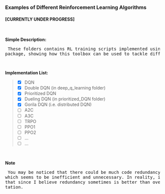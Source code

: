 ### Examples of Different Reinforcement Learning Algorithms

#### [CURRENTLY UNDER PROGRESS]  

&nbsp;  

**Simple Description:**
<pre> These folders contains RL training scripts implemented using pytorl 
package, showing how this toolbox can be used to tackle different problems. </pre>

&nbsp;  

**Implementation List:**
> - [x] DQN
> - [x] Double DQN (in deep_q_learning folder)
> - [x] Prioritized DQN
> - [x] Dueling DQN (in prioritized_DQN folder)
> - [x] Gorila DQN (i.e. distributed DQN)
> - [ ] A2C
> - [ ] A3C
> - [ ] TRPO
> - [ ] PPO1
> - [ ] PPO2
> - [ ] ...
> - [ ] ...  

&nbsp;  

**Note**
<pre> You may be noticed that there could be much code redundancy in those examples, 
which seems to be inefficient and unnecessary. In reality, it is designed to be 
that since I believe redundancy sometimes is better than over modulized impleme-
tation.</pre>